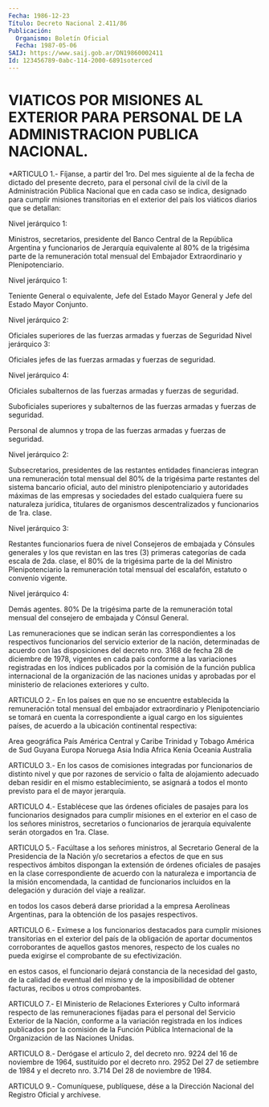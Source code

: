 ```yaml
---
Fecha: 1986-12-23
Título: Decreto Nacional 2.411/86
Publicación:
  Organismo: Boletín Oficial
  Fecha: 1987-05-06
SAIJ: https://www.saij.gob.ar/DN19860002411
Id: 123456789-0abc-114-2000-6891soterced
---
```

# VIATICOS POR MISIONES AL EXTERIOR PARA PERSONAL DE LA ADMINISTRACION PUBLICA NACIONAL.

<a id="1"></a>
*ARTICULO 1.- Fíjanse, a partir del 1ro. Del mes siguiente al de la fecha de dictado del presente decreto, para el personal civil de la civil de la Administración Pública Nacional que en cada caso se indica, designado para cumplir misiones transitorias en el exterior del país los viáticos diarios que se detallan:

Nivel jerárquico 1:

Ministros, secretarios, presidente del Banco Central de la República Argentina y funcionarios de Jerarquía equivalente al 80% de la trigésima parte de la remuneración total mensual del Embajador Extraordinario y Plenipotenciario.

Nivel jerárquico 1:

Teniente General o equivalente, Jefe del Estado Mayor General y Jefe del Estado Mayor Conjunto.

Nivel jerárquico 2:

Oficiales superiores de las fuerzas armadas y fuerzas de Seguridad Nivel jerárquico 3:

Oficiales jefes de las fuerzas armadas y fuerzas de seguridad.

Nivel jerárquico 4:

Oficiales subalternos de las fuerzas armadas y fuerzas de seguridad.

Suboficiales superiores y subalternos de las fuerzas armadas y fuerzas de seguridad.

Personal de alumnos y tropa de las fuerzas armadas y fuerzas de seguridad.

Nivel jerárquico 2:

Subsecretarios, presidentes de las restantes entidades financieras integran una remuneración total mensual del 80% de la trigésima parte restantes del sistema bancario oficial, auto del ministro plenipotenciario y autoridades máximas de las empresas y sociedades del estado cualquiera fuere su naturaleza jurídica, titulares de organismos descentralizados y funcionarios de 1ra. clase.

Nivel jerárquico 3:

Restantes funcionarios fuera de nivel Consejeros de embajada y Cónsules generales y los que revistan en las tres (3) primeras categorías de cada escala de 2da. clase, el 80% de la trigésima parte de la del Ministro Plenipotenciario la remuneración total mensual del escalafón, estatuto o convenio vigente.

Nivel jerárquico 4:

Demás agentes. 80% De la trigésima parte de la remuneración total mensual del consejero de embajada y Cónsul General.

Las remuneraciones que se indican serán las correspondientes a los respectivos funcionarios del servicio exterior de la nación, determinadas de acuerdo con las disposiciones del decreto nro. 3168 de fecha 28 de diciembre de 1978, vigentes en cada país conforme a las variaciones registradas en los índices publicados por la comisión de la función publica internacional de la organización de las naciones unidas y aprobadas por el ministerio de relaciones exteriores y culto.

<a id="2"></a>
ARTICULO 2.- En los países en que no se encuentre establecida la remuneración total mensual del embajador extraordinario y Plenipotenciario se tomará en cuenta la correspondiente a igual cargo en los siguientes países, de acuerdo a la ubicación continental respectiva:

 Area geográfica                                      País América Central y Caribe Trinidad y Tobago América de Sud                                      Guyana Europa                                              Noruega Asia                                                 India Africa                                               Kenia Oceania                                             Australia

<a id="3"></a>
ARTICULO 3.- En los casos de comisiones integradas por funcionarios de distinto nivel y que por razones de servicio o falta de alojamiento adecuado deban residir en el mismo establecimiento, se asignará a todos el monto previsto para el de mayor jerarquía.

<a id="4"></a>
ARTICULO 4.- Establécese que las órdenes oficiales de pasajes para los funcionarios designados para cumplir misiones en el exterior en el caso de los señores ministros, secretarios o funcionarios de jerarquía equivalente serán otorgados en 1ra. Clase.

<a id="5"></a>
ARTICULO 5.- Facúltase a los señores ministros, al Secretario General de la Presidencia de la Nación y/o secretarios a efectos de que en sus respectivos ámbitos dispongan la extensión de órdenes oficiales de pasajes en la clase correspondiente de acuerdo con la naturaleza e importancia de la misión encomendada, la cantidad de funcionarios incluidos en la delegación y duración del viaje a realizar.

en todos los casos deberá darse prioridad a la empresa Aerolíneas Argentinas, para la obtención de los pasajes respectivos.

<a id="6"></a>
ARTICULO 6.- Exímese a los funcionarios destacados para cumplir misiones transitorias en el exterior del país de la obligación de aportar documentos corroborantes de aquellos gastos menores, respecto de los cuales no pueda exigirse el comprobante de su efectivización.

en estos casos, el funcionario dejará constancia de la necesidad del gasto, de la calidad de eventual del mismo y de la imposibilidad de obtener facturas, recibos u otros comprobantes.

<a id="7"></a>
ARTICULO 7.- El Ministerio de Relaciones Exteriores y Culto informará respecto de las remuneraciones fijadas para el personal del Servicio Exterior de la Nación, conforme a la variación registrada en los índices publicados por la comisión de la Función Pública Internacional de la Organización de las Naciones Unidas.

<a id="8"></a>
ARTICULO 8.- Derógase el artículo 2, del decreto nro. 9224 del 16 de noviembre de 1964, sustituído por el decreto nro. 2952 Del 27 de setiembre de 1984 y el decreto nro. 3.714 Del 28 de noviembre de 1984.

<a id="9"></a>
ARTICULO 9.- Comuníquese, publíquese, dése a la Dirección Nacional del Registro Oficial y archívese.